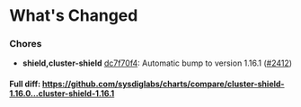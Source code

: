 # What's Changed

### Chores
- **shield,cluster-shield** [dc7f70f4](https://github.com/sysdiglabs/charts/commit/dc7f70f4816d5c9463d09f51c4acfb3d21504c74): Automatic bump to version 1.16.1 ([#2412](https://github.com/sysdiglabs/charts/issues/2412))
#### Full diff: https://github.com/sysdiglabs/charts/compare/cluster-shield-1.16.0...cluster-shield-1.16.1
